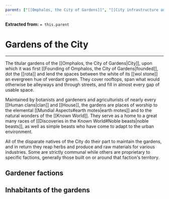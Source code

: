 ```yaml
---
parent: ["[[Omphalos, the City of Gardens]]", "[[City infrastructure and layout]]"]
---
```

**Extracted from:** `= this.parent`
# Gardens of the City

---

The titular gardens of the [[Omphalos, the City of Gardens|City]], upon which it was first [[Founding of Omphalos, the City of Gardens|founded]], dot the [[rota]] and lend the spaces between the white of its [[wol stone]] an evergreen hue of verdant green. They cover rooftops, span what would otherwise be alleyways and through streets, and fill in almost every gap of usable space.

Maintained by botanists and gardeners and agriculturists of nearly every [[Human clans|clan]] and [[House]], the gardens are places of worship to the elemental [[Mundial Aspects#earth motes|earth motes]] and to the natural wonders of the [[Known World]]. They serve as a home to a great many races of [[Discoveries in the Known World#Noble beasts|noble beasts]], as well as simple beasts who have come to adapt to the urban environment.

All of the disparate natives of the City do their part to maintain the gardens, and in return they reap herbs and produce and raw materials for various industries. Some are strictly communal while others are proprietary to specific factions, generally those built on or around that faction's territory.

## Gardener factions

## Inhabitants of the gardens
